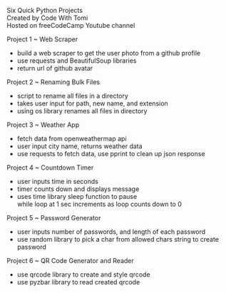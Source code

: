 Six Quick Python Projects  
Created by Code With Tomi  
Hosted on freeCodeCamp Youtube channel  
  
Project 1 ~ Web Scraper  
  - build a web scraper to get the user photo from a github profile  
  - use requests and BeautifulSoup libraries  
  - return url of github avatar  
    
Project 2 ~ Renaming Bulk Files  
  - script to rename all files in a directory  
  - takes user input for path, new name, and extension  
  - using os library renames all files in directory  

Project 3 ~ Weather App  
  - fetch data from openweathermap api  
  - user input city name, returns weather data  
  - use requests to fetch data, use pprint to clean up json response  

Project 4 ~ Countdown Timer  
  - user inputs time in seconds  
  - timer counts down and displays message  
  - uses time library sleep function to pause  
  while loop at 1 sec increments as loop counts down to 0  

Project 5 ~ Password Generator  
  - user inputs number of passwords, and length of each password  
  - use random library to pick a char from allowed chars string to create password  

Project 6 ~ QR Code Generator and Reader  
  - use qrcode library to create and style qrcode  
  - use pyzbar library to read created qrcode